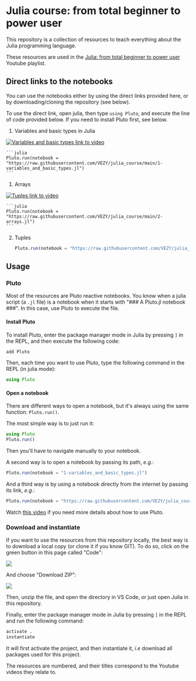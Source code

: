 # Julia course: from total beginner to power user

This repository is a collection of resources to teach everything about the Julia programming language.

These resources are used in the [Julia: from total beginner to power user](https://www.youtube.com/watch?v=ZZJJgQ2IzQQ&list=PLLiJ249IkzRFxZGALbKy75_ZyHxYCUmuk) Youtube playlist.


## Direct links to the notebooks

You can use the notebooks either by using the direct links provided here, or by downloading/cloning the repository (see below).

To use the direct link, open julia, then type `using Pluto`, and execute the line of code provided below. If you need to install Pluto first, see below.

1. Variables and basic types in Julia

[![Variables and basic types link to video](http://img.youtube.com/vi/Jip2Ym5DsxQ/0.jpg)](https://youtu.be/Jip2Ym5DsxQ "Variables and basic types")

    ```julia
    Pluto.run(notebook = "https://raw.githubusercontent.com/VEZY/julia_course/main/1-variables_and_basic_types.jl")
    ```

1. Arrays

[![Tuples link to video](http://img.youtube.com/vi/VKjIRDBk6qo/0.jpg)](https://youtu.be/VKjIRDBk6qo "Tuples")

    ```julia
    Pluto.run(notebook = "https://raw.githubusercontent.com/VEZY/julia_course/main/2-arrays.jl")
    ```

2. Tuples

    ```julia
    Pluto.run(notebook = "https://raw.githubusercontent.com/VEZY/julia_course/main/3-tuples.jl")
    ```

## Usage

### Pluto

Most of the resources are Pluto reactive notebooks. You know when a julia script (a `.jl` file) is a notebook when it starts with "### A Pluto.jl notebook ###". In this case, use Pluto to execute the file.

#### Install Pluto

To install Pluto, enter the package manager mode in Julia by pressing `]` in the REPL, and then execute the following code:

```julia
add Pluto
```

Then, each time you want to use Pluto, type the following command in the REPL (in julia mode):

```julia
using Pluto
```

#### Open a notebook

There are different ways to open a notebook, but it's always using the same function: `Pluto.run()`.

The most simple way is to just run it:

```julia
using Pluto
Pluto.run()
```

Then you'll have to navigate manually to your notebook.

A second way is to open a notebook by passing its path, *e.g.*:

```julia
Pluto.run(notebook = "1-variables_and_basic_types.jl")
```

And a third way is by using a notebook directly from the internet by passing its link, *e.g.*:

```julia
Pluto.run(notebook = "https://raw.githubusercontent.com/VEZY/julia_course/main/1-variables_and_basic_types.jl")
```

Watch [this video](https://www.youtube.com/watch?v=jdEqGOv8ycc&list=PLLiJ249IkzRFxZGALbKy75_ZyHxYCUmuk&index=4) if you need more details about how to use Pluto.

### Download and instantiate

If you want to use the resources from this repository locally, the best way is to download a local copy (or clone it if you know GIT). To do so, click on the green button in this page called "Code":

![](www/clone_button.png)

And choose "Download ZIP":

![](www/Download_ZIP.png)

Then, unzip the file, and open the directory in VS Code, or just open Julia in this repository.

Finally, enter the package manager mode in Julia by pressing `]` in the REPL and run the following command:

```julia
activate .
instantiate
```

It will first activate the project, and then instantiate it, *i.e* download all packages used for this project.

The resources are numbered, and their titles correspond to the Youtube videos they relate to.

